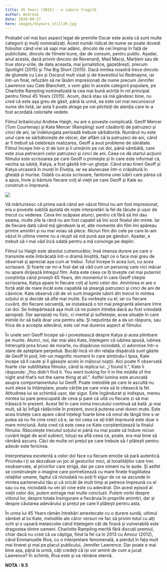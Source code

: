 ```yaml
---
title: 45 Years (2015) - o iubire fragilă
author: AndreiG
date: 2020-09-27
hero: images/45years_still29.jpg
---
```

Probabil cel mai bun aspect legat de premiile Oscar este acela că sunt multe categorii și mulți nominalizați. Acest număr ridicat de nume se poate dovedi folositor când vrei să sapi mai adânc, dincolo de cei împinşi în față de publicitate, dincolo de filmele bune, dar de consum, pentru public. Așadar, anul acesta, dacă privim dincolo de Revenanți, Mad Macși, Marțieni sau de true story-urile, de data aceasta, mai jurnalistice, gazetărești, precum Spotlight (2015) și The Big Short (2015). Dacă mintea noastră trece dincolo de glumele cu Leo și Oscarul mult visat și de travestitul lui Redmayne, iar într-un final, refuzăm să ne lăsăm impresionați de nume precum Jennifer Lawrence sau Cate Blanchett, o vom găsi în aceste categorii populare, pe Charlotte Rampling nominalizată la cea mai bună actriță în rol principal pentru filmul 45 Years (2015). Acum, dacă stau să mă gândesc bine, nu cred că este aşa greu de găsit, până la urmă, ea este cel mai necunoscut nume din listă, iar asta îi poate atrage pe cei plictisiți de atenția care le-a fost acordată celorlalte vedete.

Filmul britanicului Andrew Haigh, nu are o poveste complicată. Geoff Mercer (Tom Courtenay) și Kate Mercer (Rampling) sunt căsătoriți de patruzeci și cinci de ani, iar îndelungata perioadă trebuie sărbătorită. Numărul nu este unul care se sărbătorește de obicei, dar aflăm că la patruzeci de ani, când ar fi trebuit să celebreze realizarea, Geoff a avut probleme de sănătate. Filmul începe într-o zi de luni și îi urmărim pe cei doi, până sâmbătă, care este ziua petrecerii celor patruzeci și cinci de ani. Ceea ce dă startul acțiunii filmului este scrisoarea pe care Geoff o primește și în care este informat că, vechia sa iubită, Katya, a fost găsită într-un ghețar. Când erau tineri Geoff și Katya urcaseră în munți în Elveția, iar ea alunecase într-o crăpătură în gheață și murise. Odată cu acea scrisoare, fantoma unei iubiri care părea că a apus, învie și bântuie fiecare colț al vieții pe care Geoff și Kate au construit-o împreună.

![](images/45.png)

Vă mărturisesc că prima oară când am văzut filmul nu am fost impresionat, era o poveste subtilă ajutată de niște interpretări la fel de tăcute și ușor de trecut cu vederea. Ceva îmi scăpase atunci, pentru că fără să îmi dau seama, multe zile la rând nu am fost capabil să îmi scot finalul din minte. Iar de fiecare dată când mă gândeam la el, alte momente din film îmi apăreau printre amintiri și nu mai voiau să plece. Niciun film din cele pe care le-am văzut în ultima vreme nu a reușit să mă pună așa pe gânduri. Așadar, a trebuit să-l mai văd încă odată pentru a mă convinge pe deplin.

Filmul lui Haigh este absolut cutremurător, însă imensa durere pe care o transmite este îmbrăcată într-o dramă liniștită, fapt ce o face mai greu de observat și apreciat așa cum ar trebui. Totul începe în acea luni, cu acea scrisoare. Și foarte rar mi-a fost dat să văd cum un personaj care nici măcar nu apare dirijează întregul film. Asta este ceea ce îți lovește cel mai puternic conștiința când privești 45 Years, din momentul în care Geoff citește scrisoarea, Katya apare în fiecare colț al lumii celor doi. Amintirea ei are o forță atât de mare încât este capabilă să șteargă patruzeci și cinci de ani de căsnicie. Kate observă cât de vii sunt imaginile iubirii din trecut în mintea soțului ei și decide să afle mai multe. Ea vorbește cu el, iar cu fiecare cuvânt, din fiecare secvență, se instalează o tot mai pregnantă alienare între cei doi. Se îndepărtează așa mult că ne putem întreba dacă au fost vreodată apropiați. Dar apropiați nu fizic, ci mental și sufletește, acea situație în care inimile lor să bată doar una pentru alta. Și neputința de a da un răspuns, sau frica de a accepta adevărul, este cel mai dureros aspect al filmului.

În unele seri Geoff începe să-i povestească despre Katya și acea plimbare pe munte. Atunci, noi, dar mai ales Kate, înțelegem că iubirea apusă, iubirea întreruptă prea brusc de moarte, nu dispăruse niciodată, ci adormise într-o stare de așteptare perpetuă. Bucăți încă vii din relația dispărută sunt găsite de Geoff în pod, într-un magnific moment în care simțindu-i lipsa, Kate începe să îl caute și îl găsește acolo în mijlocul nopții. Aici poate fi observată foarte clar subtilitatea filmului, când la replica lui: „I found it.”, Kate îi răspunde: „You didn’t find it. You went looking for it in the middle of the night and that’s not the same thing at all.”. Astfel lumina este aruncată asupra comportamentului lui Geoff. Poate melodiile pe care le ascultă nu sunt alese la întâmplare, poate cărțile pe care vrea să le citească la fel. Atitudinea lui se schimbă ușor, dar sigur. Este îngândurat și indispus, mereu mintea lui pare preocupată de ceva și pare că uită cu fiecare zi să mai trăiască în prezent. Acest fel în care inima trecutului continuă să bată ,și mai mult, să își înfigă rădăcinile în prezent, evocă puterea unei dureri mute. Este acea tristețe care apare când înțelegi foarte bine că omul de lângă tine s-ar putea să nu fie cine crezi că e, iar tot ceea ce ați trăit împreună este doar o mare minciună. Asta cred că este ceea ce Kate conștientizează la finalul filmului. Răscolește trecutul soțului ei până nu mai poate să îndure niciun cuvânt legat de acel subiect, totuși ea află ceea ce, poate, era mai bine să rămână ascuns. Căci de multe ori prețul pe care trebuie să-l plătești pentru adevăr este fericirea.

Interpretarea excelentă a celor doi face ca fiecare emoție să pară autentică. Privindu-i ți se dezvăluie un joc al gesturilor mici, al tonalităților care trec neobservate, al privirilor care strigă, dar pe care nimeni nu le aude. Și astfel se construieşte o imagine care portretizează cu mare finețe fragilitatea relațiilor umane, faptul că niciodată nu poți fi sigur de ce se ascunde în mintea partenerului tău și că oricât de mult timp ai petrece împreună cu el sau cu ea, niciodată nu vei ști cine este cu adevărat. Din acest episod al vieții celor doi, putem extrage mai multe concluzii. Putem vorbi despre viitorul lor, despre totala însingurare a fiecăruia în propriile amintiri, dar și despre căutarea adevărului și prețul pe care îl plătești pentru asta.

În urma lui 45 Years rămân întrebări amestecate cu o durere surdă, ultimul zâmbet al lui Kate, melodiile ale căror versuri ne fac să privim totul cu alți ochi și o ușoară melancolie când înțelegem cât de firavă și vulnerabilă este dragostea dintre oameni. Charlotte Rampling merită fără discuții premiul, chiar dacă nu cred că va câștiga, fiind la fel ca în 2013 cu Amour (2012), când Emmanuelle Riva, cu o interpretare fenomenală, a pierdut în fața mult mai tinerei și mai pe placul publicului, Jennifer Lawrence. Dar poate e mai bine așa, până la urmă, câți credeți că își vor aminti de cum a jucat Lawrence? În schimb, Riva este și va rămâne eternă.

**NOTA : 9.5**